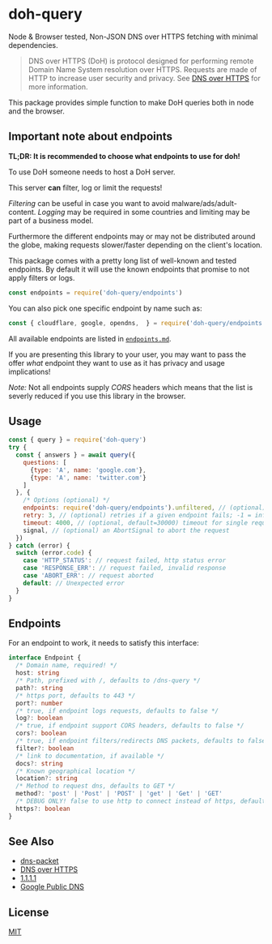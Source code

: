 # doh-query

Node & Browser tested, Non-JSON DNS over HTTPS fetching with minimal dependencies.

> DNS over HTTPS (DoH) is protocol designed for performing remote Domain Name System
> resolution over HTTPS. Requests are made of HTTP to increase user security and privacy.
> See [DNS over HTTPS](https://en.wikipedia.org/wiki/DNS_over_HTTPS) for more
> information.

This package provides simple function to make DoH queries both in node and the browser.

## Important note about endpoints

**TL;DR: It is recommended to choose what endpoints to use for doh!**

To use DoH someone needs to host a DoH server.

This server **can** filter, log or limit the requests!

_Filtering_ can be useful in case you want to avoid malware/ads/adult-content. _Logging_ may be required in some countries and limiting may be part of a business model.

Furthermore the different endpoints may or may not be distributed around the globe, making requests slower/faster depending on the client's location.

This package comes with a pretty long list of well-known and tested endpoints. By default it will use the known endpoints that promise to not apply filters or logs.

```js
const endpoints = require('doh-query/endpoints')
```

You can also pick one specific endpoint by name such as:

```js
const { cloudflare, google, opendns,  } = require('doh-query/endpoints')
```

All available endpoints are listed in [`endpoints.md`](./endpoints.md).

If you are presenting this library to your user, you may want to pass
the offer _what_ endpoint they want to use as it has privacy and usage implications!

_Note:_ Not all endpoints supply _CORS_ headers which means that the list
is severly reduced if you use this library in the browser.

## Usage

```js
const { query } = require('doh-query')
try {
  const { answers } = await query({
    questions: [
      {type: 'A', name: 'google.com'},
      {type: 'A', name: 'twitter.com'}
    ]
  }, {
    /* Options (optional) */
    endpoints: require('doh-query/endpoints').unfiltered, // (optional) all known working unfiltered endpoints
    retry: 3, // (optional) retries if a given endpoint fails; -1 = infinite retries; 0 = no retry
    timeout: 4000, // (optional, default=30000) timeout for single requests
    signal, // (optional) an AbortSignal to abort the request
  })
} catch (error) {
  switch (error.code) {
    case 'HTTP_STATUS': // request failed, http status error
    case 'RESPONSE_ERR': // request failed, invalid response
    case 'ABORT_ERR': // request aborted
    default: // Unexpected error
  }
}
```

## Endpoints

For an endpoint to work, it needs to satisfy this interface:

```typescript
interface Endpoint {
  /* Domain name, required! */
  host: string
  /* Path, prefixed with /, defaults to /dns-query */
  path?: string
  /* https port, defaults to 443 */
  port?: number
  /* true, if endpoint logs requests, defaults to false */
  log?: boolean
  /* true, if endpoint support CORS headers, defaults to false */
  cors?: boolean
  /* true, if endpoint filters/redirects DNS packets, defaults to false */
  filter?: boolean
  /* link to documentation, if available */
  docs?: string
  /* Known geographical location */
  location?: string
  /* Method to request dns, defaults to GET */
  method?: 'post' | 'Post' | 'POST' | 'get' | 'Get' | 'GET'
  /* DEBUG ONLY! false to use http to connect instead of https, defaults to true */
  https?: boolean
}
```

## See Also

- [dns-packet](https://github.com/mafintosh/dns-packet)
- [DNS over HTTPS](https://en.wikipedia.org/wiki/DNS_over_HTTPS)
- [1.1.1.1](https://developers.cloudflare.com/1.1.1.1/dns-over-https/)
- [Google Public DNS](https://dns.google.com/)

## License

[MIT](./LICENSE)
